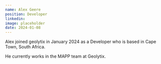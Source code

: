 ```yaml
---
name: Alex Geere
position: Developer
linkedin: 
image: placeholder
date: 2024-01-08
---
```


Alex joined geolytix in January 2024 as a Developer who is based in Cape Town, South Africa. 

He currently works in the MAPP team at Geolytix.
